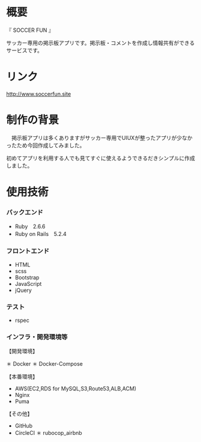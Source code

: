 # 概要

『 SOCCER FUN 』

サッカー専用の掲示板アプリです。掲示板・コメントを作成し情報共有ができるサービスです。

# リンク
http://www.soccerfun.site

# 制作の背景
　掲示板アプリは多くありますがサッカー専用でUIUXが整ったアプリが少なかったため今回作成してみました。
 

 初めてアプリを利用する人でも見てすぐに使えるようできるだきシンプルに作成しました。
# 使用技術


### バックエンド

* Ruby　2.6.6
* Ruby on Rails　5.2.4


### フロントエンド

* HTML
* scss
* Bootstrap
* JavaScript
* jQuery


### テスト

* rspec


### インフラ・開発環境等

【開発環境】

＊ Docker
＊ Docker-Compose


【本番環境】

* AWS(EC2,RDS for MySQL,S3,Route53,ALB,ACM)
* Nginx
* Puma


【その他】

* GitHub
* CircleCI
＊ rubocop_airbnb

